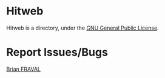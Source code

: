 
Hitweb
======

Hitweb is a directory, under the [GNU General Public License](http://www.gnu.org/copyleft/gpl.html).

Report Issues/Bugs
==================

[Brian FRAVAL](brian@fraval.org)


